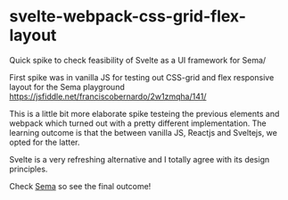# svelte-webpack-css-grid-flex-layout
Quick spike to check feasibility of Svelte as a UI framework for Sema/  

First spike was in vanilla JS for testing out CSS-grid and flex responsive layout for the Sema playground
https://jsfiddle.net/franciscobernardo/2w1zmqha/141/

This is a little bit more elaborate spike testeing the previous elements and webpack which turned out with a pretty different implementation. The learning outcome is that the between vanilla JS, Reactjs and Sveltejs, we opted for the latter. 

Svelte is a very refreshing alternative and I totally agree with its design principles. 

Check [Sema](https://github.com/mimic-sussex/sema) so see the final outcome! 




